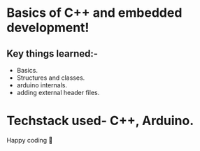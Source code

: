 # Basics of C++ and embedded development!

## Key things learned:-

- Basics.
- Structures and classes.
- arduino internals.
- adding external header files.


# Techstack used- C++, Arduino.


Happy coding 💖